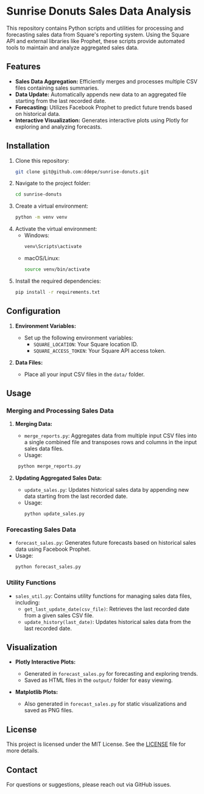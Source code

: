 # Sunrise Donuts Sales Data Analysis

This repository contains Python scripts and utilities for processing and forecasting sales data from Square's reporting system. Using the Square API and external libraries like Prophet, these scripts provide automated tools to maintain and analyze aggregated sales data.

## Features
- **Sales Data Aggregation:** Efficiently merges and processes multiple CSV files containing sales summaries.
- **Data Update:** Automatically appends new data to an aggregated file starting from the last recorded date.
- **Forecasting:** Utilizes Facebook Prophet to predict future trends based on historical data.
- **Interactive Visualization:** Generates interactive plots using Plotly for exploring and analyzing forecasts.

## Installation
1. Clone this repository:
   ```bash
   git clone git@github.com:ddepe/sunrise-donuts.git
   ```
2. Navigate to the project folder:
   ```bash
   cd sunrise-donuts
   ```
3. Create a virtual environment:
   ```bash
   python -m venv venv
   ```
4. Activate the virtual environment:
   - Windows:
     ```bash
     venv\Scripts\activate
     ```
   - macOS/Linux:
     ```bash
     source venv/bin/activate
     ```
5. Install the required dependencies:
   ```bash
   pip install -r requirements.txt
   ```

## Configuration
1. **Environment Variables:**
   - Set up the following environment variables:
     - `SQUARE_LOCATION`: Your Square location ID.
     - `SQUARE_ACCESS_TOKEN`: Your Square API access token.

2. **Data Files:**
   - Place all your input CSV files in the `data/` folder.

## Usage
### Merging and Processing Sales Data
1. **Merging Data:**
   - `merge_reports.py`: Aggregates data from multiple input CSV files into a single combined file and transposes rows and columns in the input sales data files.
    - Usage:
    ```bash
     python merge_reports.py
     ```

2. **Updating Aggregated Sales Data:**
   - `update_sales.py`: Updates historical sales data by appending new data starting from the last recorded date.
   - Usage:
     ```bash
     python update_sales.py
     ```

### Forecasting Sales Data
- `forecast_sales.py`: Generates future forecasts based on historical sales data using Facebook Prophet.
- Usage:
  ```bash
  python forecast_sales.py
  ```

### Utility Functions
- `sales_util.py`: Contains utility functions for managing sales data files, including:
  - `get_last_update_date(csv_file)`: Retrieves the last recorded date from a given sales CSV file.
  - `update_history(last_date)`: Updates historical sales data from the last recorded date.

## Visualization
- **Plotly Interactive Plots:**
  - Generated in `forecast_sales.py` for forecasting and exploring trends.
  - Saved as HTML files in the `output/` folder for easy viewing.

- **Matplotlib Plots:**
  - Also generated in `forecast_sales.py` for static visualizations and saved as PNG files.

## License
This project is licensed under the MIT License. See the [LICENSE](LICENSE) file for more details.

## Contact
For questions or suggestions, please reach out via GitHub issues.
